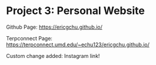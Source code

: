 # Project 3: Personal Website

Github Page: https://ericgchu.github.io/

Terpconnect Page: https://terpconnect.umd.edu/~echu123/ericgchu.github.io/

Custom change added: Instagram link!
